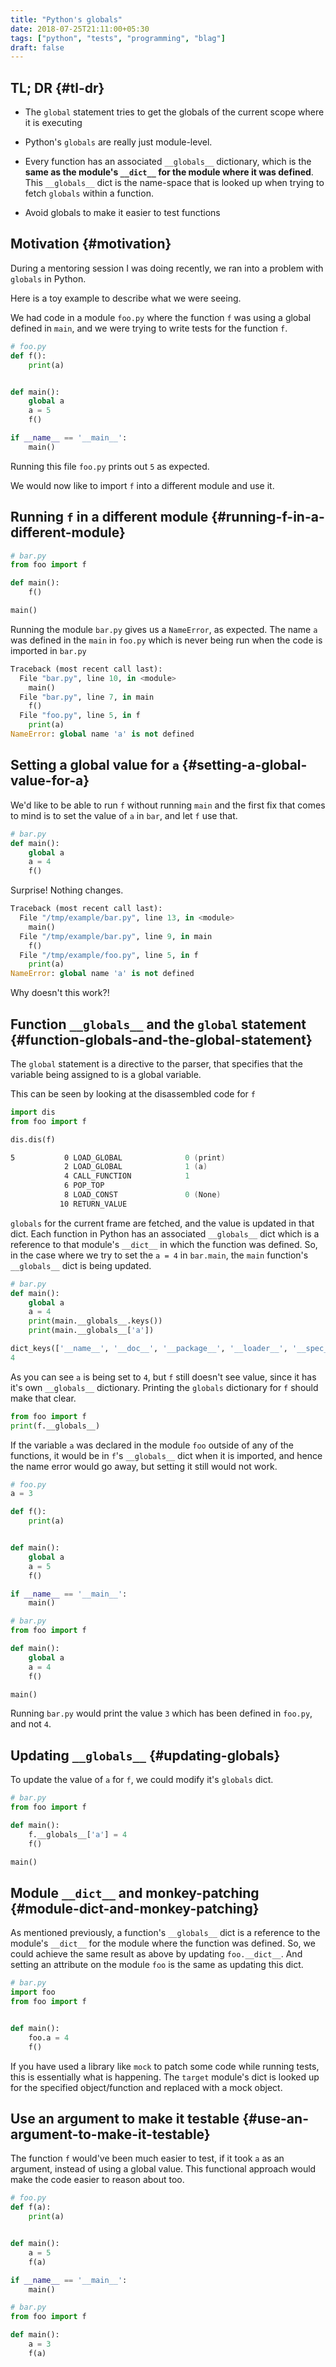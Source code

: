 ```yaml
---
title: "Python's globals"
date: 2018-07-25T21:11:00+05:30
tags: ["python", "tests", "programming", "blag"]
draft: false
---
```


## TL; DR {#tl-dr}

-   The `global` statement tries to get the globals of the current scope where it
    is executing

-   Python's `globals` are really just module-level.

-   Every function has an associated `__globals__` dictionary, which is the **same
    as the module's `__dict__` for the module where it was defined**. This
    `__globals__` dict is the name-space that is looked up when trying to fetch
    `globals` within a function.

-   Avoid globals to make it easier to test functions


## Motivation {#motivation}

During a mentoring session I was doing recently, we ran into a problem with
`globals` in Python.

Here is a toy example to describe what we were seeing.

We had code in a module `foo.py` where the function `f` was using a global
defined in `main`, and we were trying to write tests for the function `f`.

```python
# foo.py
def f():
    print(a)


def main():
    global a
    a = 5
    f()

if __name__ == '__main__':
    main()
```

Running this file `foo.py` prints out `5` as expected.

We would now like to import `f` into a different module and use it.


## Running `f` in a different module {#running-f-in-a-different-module}

```python
# bar.py
from foo import f

def main():
    f()

main()
```

Running the module `bar.py` gives us a `NameError`, as expected. The name `a`
was defined in the `main` in `foo.py` which is never being run when the code is
imported in `bar.py`

```python
Traceback (most recent call last):
  File "bar.py", line 10, in <module>
    main()
  File "bar.py", line 7, in main
    f()
  File "foo.py", line 5, in f
    print(a)
NameError: global name 'a' is not defined
```


## Setting a global value for `a` {#setting-a-global-value-for-a}

We'd like to be able to run `f` without running `main` and the first fix that
comes to mind is to set the value of `a` in `bar`, and let `f` use that.

```python
# bar.py
def main():
    global a
    a = 4
    f()
```

Surprise! Nothing changes.

```python
Traceback (most recent call last):
  File "/tmp/example/bar.py", line 13, in <module>
    main()
  File "/tmp/example/bar.py", line 9, in main
    f()
  File "/tmp/example/foo.py", line 5, in f
    print(a)
NameError: global name 'a' is not defined
```

Why doesn't this work?!


## Function `__globals__` and the `global` statement {#function-globals-and-the-global-statement}

The `global` statement is a directive to the parser, that specifies that the
variable being assigned to is a global variable.

This can be seen by looking at the disassembled code for `f`

```python
import dis
from foo import f

dis.dis(f)
```

```asm
5           0 LOAD_GLOBAL              0 (print)
            2 LOAD_GLOBAL              1 (a)
            4 CALL_FUNCTION            1
            6 POP_TOP
            8 LOAD_CONST               0 (None)
           10 RETURN_VALUE
```

`globals` for the current frame are fetched, and the value is updated in that
dict. Each function in Python has an associated `__globals__` dict which is a
reference to that module's `__dict__` in which the function was defined. So, in
the case where we try to set the `a = 4` in `bar.main`, the `main` function's
`__globals__` dict is being updated.

```python
# bar.py
def main():
    global a
    a = 4
    print(main.__globals__.keys())
    print(main.__globals__['a'])
```

```python
dict_keys(['__name__', '__doc__', '__package__', '__loader__', '__spec__', '__annotations__', '__builtins__', '__file__', '__cached__', 'foo', 'f', 'dis', 'main', 'a'])
4
```

As you can see `a` is being set to `4`, but `f` still doesn't see value, since
it has it's own `__globals__` dictionary. Printing the `globals` dictionary for
`f` should make that clear.

```python
from foo import f
print(f.__globals__)
```

If the variable `a` was declared in the module `foo` outside of any of the
functions, it would be in `f`'s `__globals__` dict when it is imported, and
hence the name error would go away, but setting it still would not work.

```python
# foo.py
a = 3

def f():
    print(a)


def main():
    global a
    a = 5
    f()

if __name__ == '__main__':
    main()
```

```python
# bar.py
from foo import f

def main():
    global a
    a = 4
    f()

main()
```

Running `bar.py` would print the value `3` which has been defined in `foo.py`,
and not `4`.


## Updating `__globals__` {#updating-globals}

To update the value of `a` for `f`, we could modify it's `globals` dict.

```python
# bar.py
from foo import f

def main():
    f.__globals__['a'] = 4
    f()

main()
```


## Module `__dict__` and monkey-patching {#module-dict-and-monkey-patching}

As mentioned previously, a function's `__globals__` dict is a reference to the
module's `__dict__` for the module where the function was defined. So, we could
achieve the same result as above by updating `foo.__dict__`. And setting an
attribute on the module `foo` is the same as updating this dict.

```python
# bar.py
import foo
from foo import f


def main():
    foo.a = 4
    f()
```

If you have used a library like `mock` to patch some code while running tests,
this is essentially what is happening. The `target` module's dict is looked up
for the specified object/function and replaced with a mock object.


## Use an argument to make it testable {#use-an-argument-to-make-it-testable}

The function `f` would've been much easier to test, if it took `a` as an
argument, instead of using a global value. This functional approach would make
the code easier to reason about too.

```python
# foo.py
def f(a):
    print(a)


def main():
    a = 5
    f(a)

if __name__ == '__main__':
    main()
```

```python
# bar.py
from foo import f

def main():
    a = 3
    f(a)
```
